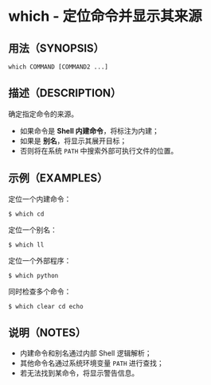 # which - 定位命令并显示其来源

## 用法（SYNOPSIS）

```shell
which COMMAND [COMMAND2 ...]
```


## 描述（DESCRIPTION）

确定指定命令的来源。

* 如果命令是 **Shell 内建命令**，将标注为内建；
* 如果是 **别名**，将显示其展开目标；
* 否则将在系统 `PATH` 中搜索外部可执行文件的位置。


## 示例（EXAMPLES）

定位一个内建命令：

```shell
$ which cd
```

定位一个别名：

```shell
$ which ll
```

定位一个外部程序：

```shell
$ which python
```

同时检查多个命令：

```shell
$ which clear cd echo
```


## 说明（NOTES）

* 内建命令和别名通过内部 Shell 逻辑解析；
* 其他命令名通过系统环境变量 `PATH` 进行查找；
* 若无法找到某命令，将显示警告信息。
